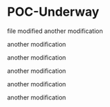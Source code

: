 # POC-Underway

file modified
another modification

another modification

another modification

another modification

another modification

another modification
